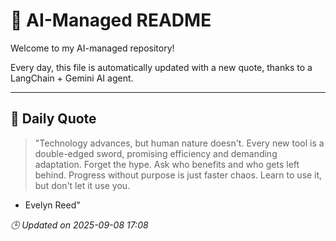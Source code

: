 # 🧠 AI-Managed README

Welcome to my AI-managed repository!

Every day, this file is automatically updated with a new quote, thanks to a LangChain + Gemini AI agent.

---

## 📅 Daily Quote

> "Technology advances, but human nature doesn't.
Every new tool is a double-edged sword, promising efficiency and demanding adaptation.
Forget the hype. Ask who benefits and who gets left behind.
Progress without purpose is just faster chaos.
Learn to use it, but don't let it use you.

- Evelyn Reed"

*🕒 Updated on 2025-09-08 17:08*